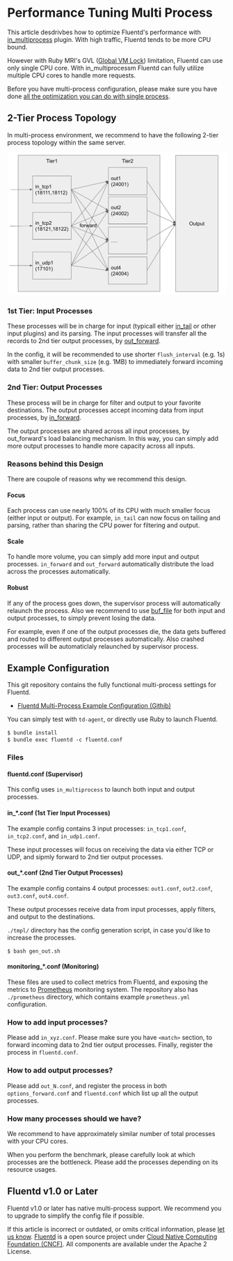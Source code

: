 # Performance Tuning Multi Process

This article desdrivbes how to optimize Fluentd's performance with [in\_multiprocess]() plugin. With high traffic, Fluentd tends to be more CPU bound.

However with Ruby MRI's GVL \([Global VM Lock](https://en.wikipedia.org/wiki/Global_interpreter_lock)\) limitation, Fluentd can use only single CPU core. With in\_multiprocessm Fluentd can fully utilize multiple CPU cores to handle more requests.

Before you have multi-process configuration, please make sure you have done [all the optimization you can do with single process](performance-tuning-single-process.md).

## 2-Tier Process Topology

In multi-process environment, we recommend to have the following 2-tier process topology within the same server.

![](../.gitbook/assets/multi_process_topology%20%281%29%20%281%29.png)

### 1st Tier: Input Processes

These processes will be in charge for input \(typicall either [in\_tail]() or other input plugins\) and its parsing. The input processes will transfer all the records to 2nd tier output processes, by [out\_forward]().

In the config, it will be recommended to use shorter `flush_interval` \(e.g. 1s\) with smaller `buffer_chunk_size` \(e.g. 1MB\) to immediately forward incoming data to 2nd tier output processes.

### 2nd Tier: Output Processes

These process will be in charge for filter and output to your favorite destinations. The output processes accept incoming data from input processes, by [in\_forward]().

The output processes are shared across all input processes, by out\_forward's load balancing mechanism. In this way, you can simply add more output processes to handle more capacity across all inputs.

### Reasons behind this Design

There are coupole of reasons why we recommend this design.

#### Focus

Each process can use nearly 100% of its CPU with much smaller focus \(either input or output\). For example, `in_tail` can now focus on tailing and parsing, rather than sharing the CPU power for filtering and output.

#### Scale

To handle more volume, you can simply add more input and output processes. `in_forward` and `out_forward` automatically distribute the load across the processes automatically.

#### Robust

If any of the process goes down, the supervisor process will automatically relaunch the process. Also we recommend to use [buf\_file]() for both input and output processes, to simply prevent losing the data.

For example, even if one of the output processes die, the data gets buffered and routed to different output processes automatically. Also crashed processes will be automaticlaly relaunched by supervisor process.

## Example Configuration

This git repository contains the fully functional multi-process settings for Fluentd.

* [Fluentd Multi-Process Example Configuration \(Githib\)](https://github.com/kzk/fluentd-multiprocess-config-example)

You can simply test with `td-agent`, or directly use Ruby to launch Fluentd.

```text
$ bundle install
$ bundle exec fluentd -c fluentd.conf
```

### Files

#### fluentd.conf \(Supervisor\)

This config uses `in_multiprocess` to launch both input and output processes.

#### in\_\*.conf \(1st Tier Input Processes\)

The example config contains 3 input processes: `in_tcp1.conf`, `in_tcp2.conf`, and `in_udp1.conf`.

These input processes will focus on receiving the data via either TCP or UDP, and sipmly forward to 2nd tier output processes.

#### out\_\*.conf \(2nd Tier Output Processes\)

The example config contains 4 output processes: `out1.conf`, `out2.conf`, `out3.conf`, `out4.conf`.

These output processes receive data from input processes, apply filters, and output to the destinations.

`./tmpl/` directory has the config generation script, in case you'd like to increase the processes.

```text
$ bash gen_out.sh
```

#### monitoring\_\*.conf \(Monitoring\)

These files are used to collect metrics from Fluentd, and exposing the metrics to [Prometheus](https://prometheus.io/) monitoring system. The repository also has `./prometheus` directory, which contains example `prometheus.yml` configuration.

### How to add input processes?

Please add `in_xyz.conf`. Please make sure you have `<match>` section, to forward incoming data to 2nd tier output processes. Finally, register the process in `fluentd.conf`.

### How to add output processes?

Please add `out_N.conf`, and register the process in both `options_forward.conf` and `fluentd.conf` which list up all the output processes.

### How many processes should we have?

We recommend to have approximately similar number of total processes with your CPU cores.

When you perform the benchmark, please carefully look at which processes are the bottleneck. Please add the processes depending on its resource usages.

## Fluentd v1.0 or Later

Fluentd v1.0 or later has native multi-process support. We recommend you to upgrade to simplify the config file if possible.

If this article is incorrect or outdated, or omits critical information, please [let us know](https://github.com/fluent/fluentd-docs-gitbook/issues?state=open). [Fluentd](http://www.fluentd.org/) is a open source project under [Cloud Native Computing Foundation \(CNCF\)](https://cncf.io/). All components are available under the Apache 2 License.

